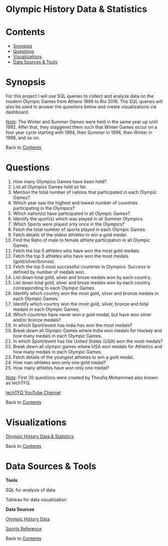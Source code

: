 # Olympic History Data & Statistics

# Contents
* [Synopsis](#Header)
* [Questions](#Header)
* [Visualizations](#Header)
* [Data Sources & Tools](#Header)

# Synopsis

For this project I will use SQL queries to collect and analyze data on the modern Olympic Games from  Athens 1896 to Rio 2016. The SQL queries will also be used to answer the questions below and create visualizations via dashboard.

*<u>Note</u>*: The Winter and Summer Games were held in the same year up until 1992. After that, they staggered them such that Winter Games occur on a four year cycle starting with 1994, then Summer in 1996, then Winter in 1998, and so on. 

Back to [Contents](#Header)

# Questions

1. How many Olympics Games have been held?
2. List all Olympics Games held so far.
3. Mention the total number of nations that participated in each Olympic Games?
4. Which year saw the highest and lowest number of countries participating in the Olympics?
5. Which nation(s) have participated in all Olympic Games?
6. Identify the sport(s) which was played in all Summer Olympics.
7. Which Sports were played only once in the Olympics?
8. Fetch the total number of sports played in each Olympic Games.
9. Fetch details of the oldest athletes to win a gold medal.
10. Find the Ratio of male to female athlete participation in all Olympic Games.
11. Fetch the top 5 athletes who have won the most gold medals.
12. Fetch the top 5 athletes who have won the most medals (gold/silver/bronze).
13. Fetch the top 5 most successful countries in Olympics. Success is defined by number of medals won.
14. List down total gold, silver and broze medals won by each country.
15. List down total gold, silver and broze medals won by each country corresponding to each Olympic Games.
16. Identify which country won the most gold, silver and bronze medals in each Olympic Games.
17. Identify which country won the most gold, silver, bronze and total medals in each Olympic Games.
18. Which countries have never won a gold medal, but have won silver and/or bronze medals?
19. In which Sport/event has India has won the most medals?
20. Break down all Olympic Games where India won medals for Hockey and how many medals in each Olympic Games.
21. In which Sport/event has the United States (USA) won the most medals?
22. Break down all olympic games where USA won medals for Athletics and how many medals in each Olympic Games.
23. Fetch details of the youngest athletes to win a gold medal.
24. How man athletes won only one gold medal?
25. How many athletes have won only one medal?


*<u>Note</u>*: First 20 questions were created by Thoufiq Mohammed also known as techTFQ.

[techTFQ YouTube Channel](https://www.youtube.com/channel/UCnz-ZXXER4jOvuED5trXfEA/videos?view_as=subscriber)

Back to [Contents](#Header)

# Visualizations

[Olympic History Data & Statistics](https://public.tableau.com/app/profile/lance.roller/viz/OlympicHistoryDataStatistics/OlympicHistoryDataStatistics?publish=yes)

Back to [Contents](#Header)

# Data Sources & Tools

**Tools**

SQL for analysis of data

Tableau for data visualization

**Data Sources**

[Olympic History Data](https://www.kaggle.com/datasets/heesoo37/120-years-of-olympic-history-athletes-and-results)

[Sports Reference](https://www.sports-reference.com/)

Back to [Contents](#Header)